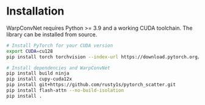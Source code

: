 # Installation

WarpConvNet requires Python >= 3.9 and a working CUDA toolchain. The library can be installed from source.

```bash
# Install PyTorch for your CUDA version
export CUDA=cu128
pip install torch torchvision --index-url https://download.pytorch.org/whl/${CUDA}

# Install dependencies and WarpConvNet
pip install build ninja
pip install cupy-cuda12x
pip install git+https://github.com/rusty1s/pytorch_scatter.git
pip install flash-attn --no-build-isolation
pip install .
```

